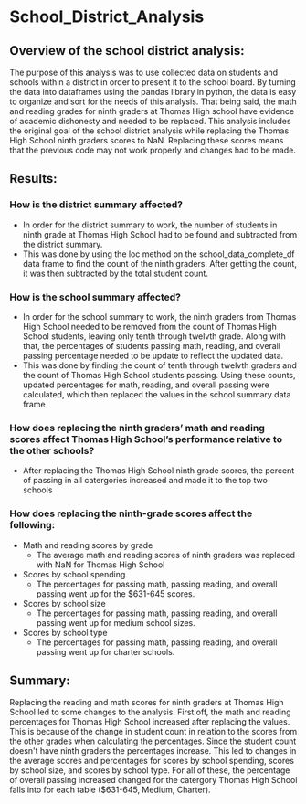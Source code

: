 # School_District_Analysis
## Overview of the school district analysis:
The purpose of this analysis was to use collected data on students and schools within a district in order to present it to the school board. By turning the data into dataframes using the pandas library in python, the data is easy to organize and sort for the needs of this analysis. That being said, the math and reading grades for ninth graders at Thomas High school have evidence of academic dishonesty and needed to be replaced. This analysis includes the original goal of the school district analysis while replacing the Thomas High School ninth graders scores to NaN. Replacing these scores means that the previous code may not work properly and changes had to be made.

## Results:
### How is the district summary affected?
- In order for the district summary to work, the number of students in ninth grade at Thomas High School had to be found and subtracted from the district summary.
- This was done by using the loc method on the school_data_complete_df data frame to find the count of the ninth graders. After getting the count, it was then subtracted by the total student count.

### How is the school summary affected?
- In order for the school summary to work, the ninth graders from Thomas High School needed to be removed from the count of Thomas High School students, leaving only tenth through twelvth grade. Along with that, the percentages of students passing math, reading, and overall passing percentage needed to be update to reflect the updated data.
- This was done by finding the count of tenth through twelvth graders and the count of Thomas High School students passing. Using these counts, updated percentages for math, reading, and overall passing were calculated, which then replaced the values in the school summary data frame

### How does replacing the ninth graders’ math and reading scores affect Thomas High School’s performance relative to the other schools?
- After replacing the Thomas High School ninth grade scores, the percent of passing in all catergories increased and made it to the top two schools

### How does replacing the ninth-grade scores affect the following:
- Math and reading scores by grade
  - The average math and reading scores of ninth graders was replaced with NaN for Thomas High School 
- Scores by school spending
  - The percentages for passing math, passing reading, and overall passing went up for the $631-645 scores.
- Scores by school size
  - The percentages for passing math, passing reading, and overall passing went up for medium school sizes.
- Scores by school type
  - The percentages for passing math, passing reading, and overall passing went up for charter schools. 


## Summary:
Replacing the reading and math scores for ninth graders at Thomas High School led to some changes to the analysis. First off, the math and reading percentages for Thomas High School increased after replacing the values. This is because of the change in student count in relation to the scores from the other grades when calculating the percentages. Since the student count doesn't have ninth graders the percentages increase. This led to changes in the average scores and percentages for scores by school spending, scores by school size, and scores by school type. For all of these, the percentage of overall passing increased changed for the catergory Thomas High School falls into for each table ($631-645, Medium, Charter).
